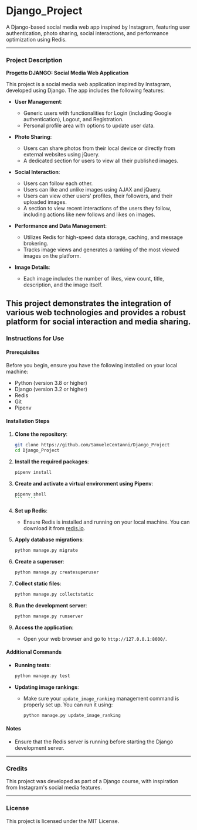 # Django_Project
A Django-based social media web app inspired by Instagram, featuring user authentication, photo sharing, social interactions, and performance optimization using Redis.

-----------------------------------------------------------------------------------------------------------------------------------------------------------------

### Project Description

**Progetto DJANGO: Social Media Web Application**

This project is a social media web application inspired by Instagram, developed using Django. The app includes the following features:

- **User Management**:
  - Generic users with functionalities for Login (including Google authentication), Logout, and Registration.
  - Personal profile area with options to update user data.

- **Photo Sharing**:
  - Users can share photos from their local device or directly from external websites using jQuery.
  - A dedicated section for users to view all their published images.

- **Social Interaction**:
  - Users can follow each other.
  - Users can like and unlike images using AJAX and jQuery.
  - Users can view other users' profiles, their followers, and their uploaded images.
  - A section to view recent interactions of the users they follow, including actions like new follows and likes on images.

- **Performance and Data Management**:
  - Utilizes Redis for high-speed data storage, caching, and message brokering.
  - Tracks image views and generates a ranking of the most viewed images on the platform.

- **Image Details**:
  - Each image includes the number of likes, view count, title, description, and the image itself.

This project demonstrates the integration of various web technologies and provides a robust platform for social interaction and media sharing.
-----------------------------------------------------------------------------------------------------------------------------------------------------------------

### Instructions for Use

#### Prerequisites

Before you begin, ensure you have the following installed on your local machine:

- Python (version 3.8 or higher)
- Django (version 3.2 or higher)
- Redis
- Git
- Pipenv

#### Installation Steps

1. **Clone the repository**:
    ```sh
    git clone https://github.com/SamueleCentanni/Django_Project
    cd Django_Project
    ```

2. **Install the required packages**:
    ```sh
    pipenv install

3. **Create and activate a virtual environment using Pipenv**:
    ```sh
    pipenv shell
    ```  ```

4. **Set up Redis**:
    - Ensure Redis is installed and running on your local machine. You can download it from [redis.io](https://redis.io/download).

5. **Apply database migrations**:
    ```sh
    python manage.py migrate
    ```

6. **Create a superuser**:
    ```sh
    python manage.py createsuperuser
    ```

7. **Collect static files**:
    ```sh
    python manage.py collectstatic
    ```

8. **Run the development server**:
    ```sh
    python manage.py runserver
    ```

9. **Access the application**:
    - Open your web browser and go to `http://127.0.0.1:8000/`.

#### Additional Commands

- **Running tests**:
    ```sh
    python manage.py test
    ```

- **Updating image rankings**:
    - Make sure your `update_image_ranking` management command is properly set up. You can run it using:
      ```sh
      python manage.py update_image_ranking
      ```

#### Notes

- Ensure that the Redis server is running before starting the Django development server.
-----------------------------------------------------------------------------------------------------------------------------------------------------------------
### Credits

This project was developed as part of a Django course, with inspiration from Instagram's social media features.

-----------------------------------------------------------------------------------------------------------------------------------------------------------------

### License

This project is licensed under the MIT License.